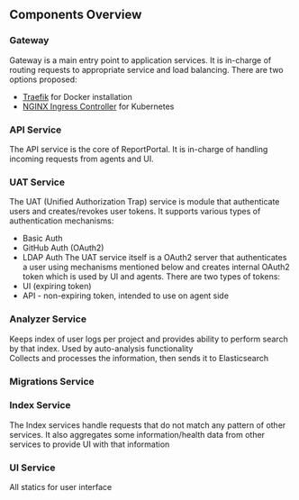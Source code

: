 ## Components Overview

### Gateway
Gateway is a main entry point to application services. It is in-charge of routing requests to appropriate service and load balancing.
There are two options proposed:
* [Traefik](https://traefik.io) for Docker installation
* [NGINX Ingress Controller](https://www.nginx.com/products/nginx/kubernetes-ingress-controller) for Kubernetes

### API Service
The API service is the core of ReportPortal. It is in-charge of handling incoming requests from agents and UI. 

### UAT Service
The UAT (Unified Authorization Trap) service is module that authenticate users and creates/revokes user tokens. 
It supports various types of authentication mechanisms:
* Basic Auth
* GitHub Auth (OAuth2)
* LDAP Auth
The UAT service itself is a OAuth2 server that authenticates a user using mechanisms mentioned 
below and creates internal OAuth2 token which is used by UI and agents. There are two types of tokens:
* UI (expiring token)
* API - non-expiring token, intended to use on agent side   

### Analyzer Service
Keeps index of user logs per project and provides ability to perform search by that index. Used by auto-analysis functionality  
Collects and processes the information, then sends it to Elasticsearch

### Migrations Service

### Index Service
The Index services handle requests that do not match any pattern of other services. 
It also aggregates some information/health data from other services to provide UI with that information

### UI Service
All statics for user interface